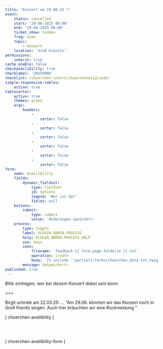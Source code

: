 ```yaml
---
title: 'Konzert am 29.06.25 ?'
event:
    status: cancelled
    start: '29-06-2025 00:00'
    end: '29-06-2025 00:00'
    ticket_show: hidden
    freq: none
    topic:
        - Konzert
    location: 'Groß Kienitz'
permissions:
    inherit: true
cache_enable: false
checkavailibility: true
checklabel: '20250906'
checklist: /choerchen-intern/choerchenmitglieder
simple-responsive-tables:
    active: true
tablesorter:
    active: true
    themes: green
    args:
        headers:
            -
                sorter: false
            -
                sorter: false
            -
                sorter: false
            -
                sorter: false
            -
                sorter: false
            -
                sorter: false
form:
    name: Availibility
    fields:
        dynamic_fieldset:
            type: fieldset
            id: options
            legend: 'Wer ist da?'
            fields: null
    buttons:
        submit:
            type: submit
            value: 'Änderungen speichern'
    process:
        type: toggle
        label: PLUGIN_ADMIN.PROCESS
        help: PLUGIN_ADMIN.PROCESS_HELP
        use: keys
        save:
            filename: 'feedback-{{ form.page.folder|e }}.txt'
            operation: create
            body: '{% include ''partials/forms/choerchen_data.txt.twig'' %}'
        message: Gespeichert!
published: true
---
```


_Bitte eintragen, wer bei diesem Konzert dabei sein kann._

===

Birgit schrieb am 22.03.25: 
... "Am 29.06. könnten wir das Konzert noch in Groß Kienitz singen. Auch hier bräuchten wir eine Rückmeldung 
"


[ choerchen-availibility ]

</br>
</br>

[ choerchen-availibility-form ]


